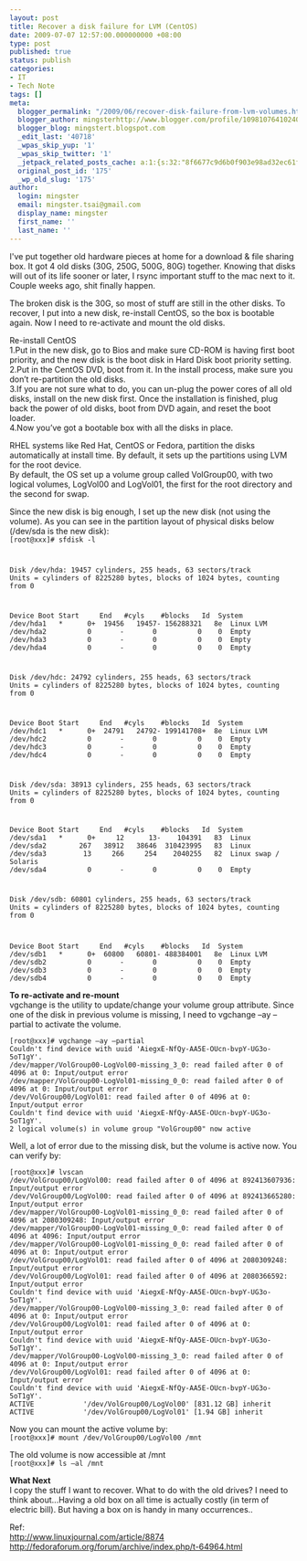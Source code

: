 ```yaml
---
layout: post
title: Recover a disk failure for LVM (CentOS)
date: 2009-07-07 12:57:00.000000000 +08:00
type: post
published: true
status: publish
categories:
- IT
- Tech Note
tags: []
meta:
  blogger_permalink: "/2009/06/recover-disk-failure-from-lvm-volumes.html"
  blogger_author: mingsterhttp://www.blogger.com/profile/10981076410240209932noreply@blogger.com
  blogger_blog: mingstert.blogspot.com
  _edit_last: '40718'
  _wpas_skip_yup: '1'
  _wpas_skip_twitter: '1'
  _jetpack_related_posts_cache: a:1:{s:32:"8f6677c9d6b0f903e98ad32ec61f8deb";a:2:{s:7:"expires";i:1447707064;s:7:"payload";a:3:{i:0;a:1:{s:2:"id";i:179;}i:1;a:1:{s:2:"id";i:98;}i:2;a:1:{s:2:"id";i:563;}}}}
  original_post_id: '175'
  _wp_old_slug: '175'
author:
  login: mingster
  email: mingster.tsai@gmail.com
  display_name: mingster
  first_name: ''
  last_name: ''
---
```

<p>I've put together old hardware pieces at home for a download &amp; file sharing box. It got 4 old disks (30G, 250G, 500G, 80G) together.  Knowing that disks will out of its life sooner or later, I rsync important stuff to the mac next to it. Couple weeks ago, shit finally happen.</p>
<p>The broken disk is the 30G, so most of stuff are still in the other disks. To recover, I put into a new disk, re-install CentOS, so the box is bootable again. Now I need to re-activate and mount the old disks.</p>
<p>Re-install CentOS<br />1.Put in the new disk, go to Bios and make sure CD-ROM is having first boot priority, and the new disk is the boot disk in Hard Disk boot priority setting.<br />2.Put in the CentOS DVD, boot from it. In the install process, make sure you don’t re-partition the old disks.<br />3.If you are not sure what to do, you can un-plug the power cores of all old disks, install on the new disk first. Once the installation is finished, plug back the power of old disks, boot from DVD again, and reset the boot loader.<br />4.Now you’ve got a bootable box with all the disks in place.</p>
<p>RHEL systems like Red Hat, CentOS or Fedora, partition the disks automatically at install time. By default, it sets up the partitions using LVM for the root device.<br />By default, the OS set up a volume group called VolGroup00, with two logical volumes, LogVol00 and LogVol01, the first for the root directory and the second for swap.</p>
<p>Since the new disk is big enough, I set up the new disk (not using the volume). As you can see in the partition layout of physical disks below (/dev/sda is the new disk):<br /><code>[root@xxx]# sfdisk -l</p>
<p>Disk /dev/hda: 19457 cylinders, 255 heads, 63 sectors/track<br />Units = cylinders of 8225280 bytes, blocks of 1024 bytes, counting from 0</p>
<p>Device Boot Start     End   #cyls    #blocks   Id  System<br />/dev/hda1   *      0+  19456   19457- 156288321   8e  Linux LVM<br />/dev/hda2          0       -       0          0    0  Empty<br />/dev/hda3          0       -       0          0    0  Empty<br />/dev/hda4          0       -       0          0    0  Empty</p>
<p>Disk /dev/hdc: 24792 cylinders, 255 heads, 63 sectors/track<br />Units = cylinders of 8225280 bytes, blocks of 1024 bytes, counting from 0</p>
<p>Device Boot Start     End   #cyls    #blocks   Id  System<br />/dev/hdc1   *      0+  24791   24792- 199141708+  8e  Linux LVM<br />/dev/hdc2          0       -       0          0    0  Empty<br />/dev/hdc3          0       -       0          0    0  Empty<br />/dev/hdc4          0       -       0          0    0  Empty</p>
<p>Disk /dev/sda: 38913 cylinders, 255 heads, 63 sectors/track<br />Units = cylinders of 8225280 bytes, blocks of 1024 bytes, counting from 0</p>
<p>Device Boot Start     End   #cyls    #blocks   Id  System<br />/dev/sda1   *      0+     12      13-    104391   83  Linux<br />/dev/sda2        267   38912   38646  310423995   83  Linux<br />/dev/sda3         13     266     254    2040255   82  Linux swap / Solaris<br />/dev/sda4          0       -       0          0    0  Empty</p>
<p>Disk /dev/sdb: 60801 cylinders, 255 heads, 63 sectors/track<br />Units = cylinders of 8225280 bytes, blocks of 1024 bytes, counting from 0</p>
<p>Device Boot Start     End   #cyls    #blocks   Id  System<br />/dev/sdb1   *      0+  60800   60801- 488384001   8e  Linux LVM<br />/dev/sdb2          0       -       0          0    0  Empty<br />/dev/sdb3          0       -       0          0    0  Empty<br />/dev/sdb4          0       -       0          0    0  Empty</code></p>
<p><b>To re-activate and re-mount</b><br />vgchange is the utility to update/change your volume group attribute. Since one of the disk in previous volume is missing, I need to vgchange –ay –partial to activate the volume.</p>
<p><code>[root@xxx]# vgchange –ay –partial<br />Couldn't find device with uuid 'AiegxE-NfQy-AA5E-OUcn-bvpY-UG3o-5oT1gY'.<br />/dev/mapper/VolGroup00-LogVol00-missing_3_0: read failed after 0 of 4096 at 0: Input/output error<br />/dev/mapper/VolGroup00-LogVol01-missing_0_0: read failed after 0 of 4096 at 0: Input/output error<br />/dev/VolGroup00/LogVol01: read failed after 0 of 4096 at 0: Input/output error<br />Couldn't find device with uuid 'AiegxE-NfQy-AA5E-OUcn-bvpY-UG3o-5oT1gY'.<br />2 logical volume(s) in volume group "VolGroup00" now active</code></p>
<p>Well, a lot of error due to the missing disk, but the volume is active now. You can verify by:</p>
<p><code>[root@xxx]# lvscan<br />/dev/VolGroup00/LogVol00: read failed after 0 of 4096 at 892413607936: Input/output error<br />/dev/VolGroup00/LogVol00: read failed after 0 of 4096 at 892413665280: Input/output error<br />/dev/mapper/VolGroup00-LogVol01-missing_0_0: read failed after 0 of 4096 at 2080309248: Input/output error<br />/dev/mapper/VolGroup00-LogVol01-missing_0_0: read failed after 0 of 4096 at 4096: Input/output error<br />/dev/mapper/VolGroup00-LogVol01-missing_0_0: read failed after 0 of 4096 at 0: Input/output error<br />/dev/VolGroup00/LogVol01: read failed after 0 of 4096 at 2080309248: Input/output error<br />/dev/VolGroup00/LogVol01: read failed after 0 of 4096 at 2080366592: Input/output error<br />Couldn't find device with uuid 'AiegxE-NfQy-AA5E-OUcn-bvpY-UG3o-5oT1gY'.<br />/dev/mapper/VolGroup00-LogVol00-missing_3_0: read failed after 0 of 4096 at 0: Input/output error<br />/dev/VolGroup00/LogVol01: read failed after 0 of 4096 at 0: Input/output error<br />Couldn't find device with uuid 'AiegxE-NfQy-AA5E-OUcn-bvpY-UG3o-5oT1gY'.<br />/dev/mapper/VolGroup00-LogVol00-missing_3_0: read failed after 0 of 4096 at 0: Input/output error<br />/dev/VolGroup00/LogVol01: read failed after 0 of 4096 at 0: Input/output error<br />Couldn't find device with uuid 'AiegxE-NfQy-AA5E-OUcn-bvpY-UG3o-5oT1gY'.<br />ACTIVE            '/dev/VolGroup00/LogVol00' [831.12 GB] inherit<br />ACTIVE            '/dev/VolGroup00/LogVol01' [1.94 GB] inherit</code></p>
<p>Now you can mount the active volume by:<br /><code>[root@xxx]# mount /dev/VolGroup00/LogVol00 /mnt</code></p>
<p>The old volume is now accessible at /mnt<br /><code>[root@xxx]# ls –al /mnt</code></p>
<p><b>What Next</b><br />I copy the stuff I want to recover. What to do with the old drives? I need to think about...Having a old box on all time is actually costly (in term of electric bill). But having a box on is handy in many occurrences..</p>
<p>Ref:<br /><a href="http://www.linuxjournal.com/article/8874" target="_blank">http://www.linuxjournal.com/article/8874</a><br /><a href="http://fedoraforum.org/forum/archive/index.php/t-64964.html" target="_blank">http://fedoraforum.org/forum/archive/index.php/t-64964.html</a></p>
